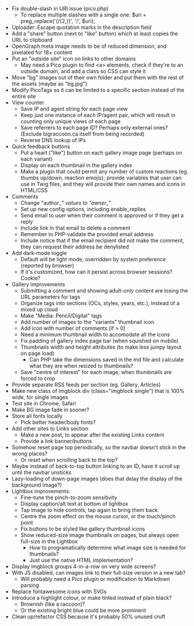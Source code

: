 * Fix double-slash in URI issue (pico.php)
	* To replace multiple slashes with a single one: $uri = preg_replace('(\/{2,})', '/', $uri);
* Uploader: Escape quotation marks in the description field
* Add a "share" button (next to "like" button) which at least copies the URL to clipboard
* OpenGraph meta image needs to be of reduced dimension, and pixelated for 18+ content
* Put an "outside site" icon on links to other domains
	* May need a Pico plugin to find \<a> elements, check if they're to an outside domain, and add a class so CSS can style it
* Move "bg" images out of their own folder and put them with the rest of the assets (maybe as "bg.jpg")
* Modify PicoTags so it can be limited to a specific section instead of the entire site
* View counter
	* Save IP and agent string for each page view
	* Keep just one instance of each IP/agent pair, which will result in counting only unique views of each page
	* Save referrers to each page ID?  Perhaps only external ones?  (Exclude bigraccoon.ca itself from being recorded)
	* Reverse DNS lookup of IPs
* Quick feedback buttons
	* Put a heart ("like") button on each gallery image page (perhaps on each variant)
	* Display on each thumbnail in the gallery index
	* Make a plugin that could permit any number of custom reactions (eg. thumbs up/down, reaction emojis); provide variables that user can use in Twig files, and they will provide their own names and icons in HTML/CSS
* Comments
	* Change "author_*" values to "owner_*"
	* Set up new config options, including enable_replies
	* Send email to user when their comment is approved or if they get a reply
	* Include link in that email to delete a comment
	* Remember to PHP-validate the provided email address
	* Include notice that if the email recipient did not make the comment, they can request their address be denylisted
* Add dark-mode toggle
	* Default will be light mode, overridden by system preference (reported by browser)
	* If it's customized, how can it persist across browser sessions?  Cookie?
* Gallery improvements
	* Submitting a comment and showing adult-only content are losing the URL parameters for tags
	* Organize tags into sections (OCs, styles, years, etc.), instead of a mixed up cloud
	* Make "Media: Pencil/Digital" tags
	* Add number of images to the "variants" thumbnail icon
	* Add icon with number of comments (if > 0)
	* Need a minimum thumbnail width to accomodate all the icons
	* Fix padding of gallery index page bar (when squished on mobile)
	* Thumbnails width and height attributes (to make less jumpy layout on page load)
		* Can PHP take the dimensions saved in the md file and calculate what they are when resized to thumbnails?
	* Save "centre of interest" for each image, when thumbnails are forced to crop
* Provide separate RSS feeds per section (eg. Gallery, Articles)
* Make new class of imgblock div (class="imgblock single") that is 100% wide, for single images
* Test site in Chrome, Safari
* Make BG image fade in sooner?
* Store all fonts locally
	* Pick better header/body fonts?
* Add other sites to Links section
	* Make a new post, to appear after the existing Links content
	* Provide a link banner/buttons
* Somehow reset page top periodically, so the navbar doesn't stick in the wrong places?
	* Or reset when scrolling back to the top?
* Maybe instead of back-to-top button linking to an ID, have it scroll up until the navbar unsticks
* Lazy-loading of down-page images (does that delay the display of the background image?)
* Lightbox improvements:
	* Fine-tune the pinch-to-zoom sensitivity
	* Display caption/alt text at bottom of lightbox
	* Tap image to hide controls, tap again to bring them back
	* Centre the zoom effect on the mouse cursor, or the touch/pinch point
	* Fix buttons to be styled like gallery thumbnail icons
	* Show reduced-size image thumbnails on pages, but always open full-size in the Lightbox
		* How to programatically determine what image size is needed for thumbnails?
		* Just use the native HTML implementation?
* Display imgblock groups 4-in-a-row on very wide screens?
* With JS disabled, can images link to their full-size version in a new tab?
	* Will probably need a Pico plugin or modification to Markdown parsing
* Replace fontawesome icons with SVGs
* Introduce a highlight colour, or make tinted instead of plain black?
	* Brownish (like a raccoon)?
	* Or the existing bright blue could be more prominent
* Clean up/refactor CSS because it's probably 50% unused cruft
